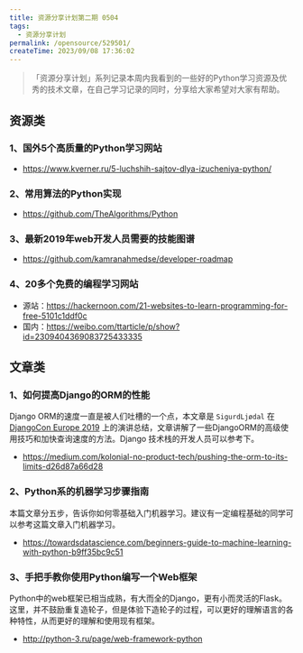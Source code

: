 ```yaml
---
title: 资源分享计划第二期 0504
tags:
  - 资源分享计划
permalink: /opensource/529501/
createTime: 2023/09/08 17:36:02
---
```

>「资源分享计划」系列记录本周内我看到的一些好的Python学习资源及优秀的技术文章，在自己学习记录的同时，分享给大家希望对大家有帮助。

## 资源类

### 1、国外5个高质量的Python学习网站

 - https://www.kverner.ru/5-luchshih-sajtov-dlya-izucheniya-python/

### 2、常用算法的Python实现

 -  https://github.com/TheAlgorithms/Python

### 3、最新2019年web开发人员需要的技能图谱

 - https://github.com/kamranahmedse/developer-roadmap

### 4、20多个免费的编程学习网站

 - 源站：https://hackernoon.com/21-websites-to-learn-programming-for-free-5101c1ddf0c
 - 国内：https://weibo.com/ttarticle/p/show?id=2309404369083725433335

## 文章类

### 1、如何提高Django的ORM的性能

Django ORM的速度一直是被人们吐槽的一个点，本文章是 `SigurdLjødal` 在[DjangoCon Europe 2019](https://2019.djangocon.eu/) 上的演讲总结，文章讲解了一些DjangoORM的高级使用技巧和加快查询速度的方法。Django 技术栈的开发人员可以参考下。

 - https://medium.com/kolonial-no-product-tech/pushing-the-orm-to-its-limits-d26d87a66d28

### 2、Python系的机器学习步骤指南

本篇文章分五步，告诉你如何零基础入门机器学习。建议有一定编程基础的同学可以参考这篇文章入门机器学习。

 - https://towardsdatascience.com/beginners-guide-to-machine-learning-with-python-b9ff35bc9c51


### 3、手把手教你使用Python编写一个Web框架

Python中的web框架已相当成熟，有大而全的Django，更有小而灵活的Flask。这里，并不鼓励重复造轮子，但是体验下造轮子的过程，可以更好的理解语言的各种特性，从而更好的理解和使用现有框架。

 - http://python-3.ru/page/web-framework-python